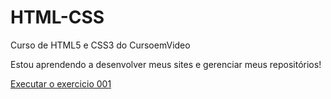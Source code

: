 # HTML-CSS
 Curso de HTML5 e CSS3 do CursoemVideo

Estou aprendendo a desenvolver meus sites e gerenciar meus repositórios!

<a href= "https://micael47.github.io/HTML-CSS/Exercios/ex001/index.html"> Executar o exercicio 001